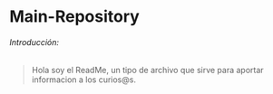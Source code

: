 # Main-Repository

###### Introducción:

>Hola soy el ReadMe, un tipo de archivo que sirve para aportar informacion a los curios@s.
